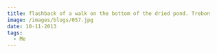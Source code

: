```yaml
---
title: flashback of a walk on the bottom of the dried pond. Trebon
image: /images/blogs/057.jpg
date: 10-11-2013
tags:
  - Me
---
```


